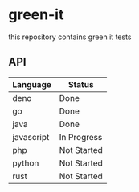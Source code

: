 # green-it

this repository contains green it tests

## API

| **Language** 	| **Status**   	|
|--------------	|--------------	|
| deno         	| Done        	|
| go           	| Done         	|
| java         	| Done      	|
| javascript   	| In Progress  	|
| php          	| Not Started  	|
| python       	| Not Started  	|
| rust         	| Not Started  	|

